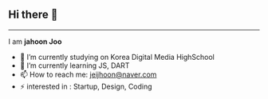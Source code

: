 ## Hi there 👋
---


I am **jahoon Joo**
- 🔭 I’m currently studying on Korea Digital Media HighSchool
- 🌱 I’m currently learning JS, DART
- 📫 How to reach me: jeijhoon@naver.com
- ⚡  interested in : Startup, Design, Coding
